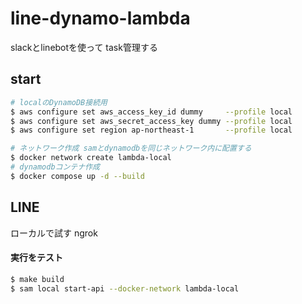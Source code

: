 
# line-dynamo-lambda
slackとlinebotを使って
task管理する

## start
```bash
# localのDynamoDB接続用
$ aws configure set aws_access_key_id dummy     --profile local
$ aws configure set aws_secret_access_key dummy --profile local
$ aws configure set region ap-northeast-1       --profile local

# ネットワーク作成 samとdynamodbを同じネットワーク内に配置する
$ docker network create lambda-local
# dynamodbコンテナ作成
$ docker compose up -d --build
```

## LINE
ローカルで試す
ngrok

#### 実行をテスト
```bash
$ make build
$ sam local start-api --docker-network lambda-local
```